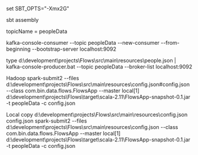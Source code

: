set SBT_OPTS="-Xmx2G"

sbt assembly

topicName = peopleData

kafka-console-consumer --topic peopleData --new-consumer --from-beginning --bootstrap-server localhost:9092

type d:\development\projects\Flows\src\main\resources\people.json | kafka-console-producer.bat --topic peopleData --broker-list localhost:9092

Hadoop
spark-submit2 --files d:\development\projects\Flows\src\main\resources\config.json#config.json --class com.bin.data.flows.FlowsApp --master local[1] d:\development\projects\Flows\target\scala-2.11\FlowsApp-snapshot-0.1.jar -t peopleData -c config.json

Local
copy d:\development\projects\Flows\src\main\resources\config.json config.json
spark-submit2 --files d:\development\projects\Flows\src\main\resources\config.json --class com.bin.data.flows.FlowsApp --master local[1] d:\development\projects\Flows\target\scala-2.11\FlowsApp-snapshot-0.1.jar -t peopleData -c config.json














